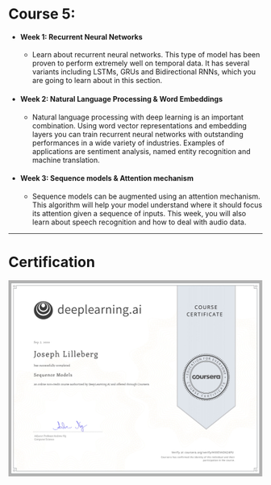 # Course 5: 
- #### Week 1: Recurrent Neural Networks
	- Learn about recurrent neural networks. This type of model has been proven to perform extremely well on temporal data. It has several variants including LSTMs, GRUs and Bidirectional RNNs, which you are going to learn about in this section.
- #### Week 2: Natural Language Processing & Word Embeddings
	- Natural language processing with deep learning is an important combination. Using word vector representations and embedding layers you can train recurrent neural networks with outstanding performances in a wide variety of industries. Examples of applications are sentiment analysis, named entity recognition and machine translation.
- #### Week 3: Sequence models & Attention mechanism
	- Sequence models can be augmented using an attention mechanism. This algorithm will help your model understand where it should focus its attention given a sequence of inputs. This week, you will also learn about speech recognition and how to deal with audio data.

---

# Certification
<p align="center">
  <img src="../Deep Learning Certification Images/Courses/Sequence_Models.jpg" | width=800 />
</p>
